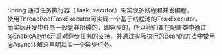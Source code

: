 Spring 通过任务执行器（TaskExecutor）来实现多线程和并发编程。  
使用ThreadPoolTaskExecutor可实现一个基于线程池的TaskExecutor。  
而实际开发中任务一般是非阻碍的，即异步的，所以我们要在配置类中通过@EnableAsync开启对异步任务的支持，并通过实际执行的Bean的方法中使用@Async注解来声明其实一个异步任务。
